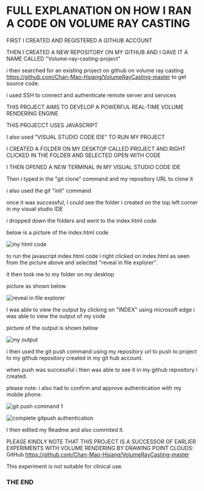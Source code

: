 # FULL EXPLANATION ON HOW I RAN A CODE ON VOLUME RAY CASTING

FIRST I CREATED AND REGISTERED A GITHUB ACCOUNT

THEN I CREATED A NEW REPOSITORY ON MY GITHUB AND I GAVE IT A NAME CALLED "Volume-ray-casting-project"

i then searched for an existing project on github on volume ray casting https://github.com/Chan-Mao-Hsiang/VolumeRayCasting-master
to get source code.



i used SSH to connect and authenticate remote server and services

THIS PROJECT AIMS TO DEVELOP A POWERFUL REAL-TIME VOLUME RENDERING ENGINE


THIS PROJECCT USES JAVASCRIPT 

I also used "VISUAL STUDIO CODE IDE" TO RUN MY PROJECT

 I CREATED A FOLDER ON MY DESKTOP CALLED PROJECT AND RIGHT CLICKED IN THE FOLDER AND SELECTED OPEN WITH CODE
 
 I THEN OPENED A NEW TERMINAL IN MY VISUAL STUDIO CODE IDE
 
 Then i typed in the  "git clone" command  and my repository URL to clone it
 
 i also used the git "init" command
 
 once it was successful, i could see the folder i created on the top left corner in my visual studio IDE
 
 i dropped down the folders and went to the index.html code
 
 below is a picture of the index.html code
 
 
 
 ![my html code](https://github.com/nwalablessing/volumeray-casting-project/assets/106828675/a7d4826b-32ef-4656-964f-07d65dfc9a21)


to run the javascript index.html code i right clicked on index.html as seen from the picture above and selected "reveal in file explorer".

it then took me to my folder on my desktop

picture as shown below



![reveal in file explorer](https://github.com/nwalablessing/volumeray-casting-project/assets/106828675/b88410ff-6bb9-4f15-8078-949150ded791)

I was able to view the output by clicking on "INDEX" using microsoft edge i was able to view the output of my code

picture of the output is shown below

![my output](https://github.com/nwalablessing/volumeray-casting-project/assets/106828675/803e8589-595e-43cb-a7c5-9940b4a870e4)


i then used the git push command using my repository url to push to project to my github repository created in my git hub account.

when push was successful i then was able to see it in my github repository i created.

please note: i also had to confirm and approve authentication with my mobile phone.

![git push command 1](https://github.com/nwalablessing/volumeray-casting-project/assets/106828675/e7e02aa0-f059-4d43-b209-7595fc496479)



![complete gitpush authentication](https://github.com/nwalablessing/volumeray-casting-project/assets/106828675/634b181e-f3c8-4ca3-b6c3-6e6ff58ab083)

I then edited my Readme and also commited it.

PLEASE KINDLY NOTE THAT THIS PROJECT IS A SUCCESSOR OF EARLIER EXPERIMENTS WITH VOLUME RENDERING BY DRAWING POINT CLOUDS: GitHub https://github.com/Chan-Mao-Hsiang/VolumeRayCasting-master

This experiment is not suitable for clinical use.

### THE END
